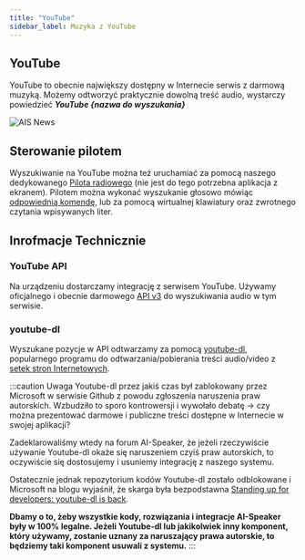 ```yaml
---
title: "YouTube"
sidebar_label: Muzyka z YouTube
---
```


## YouTube

YouTube to obecnie największy dostępny w Internecie serwis z darmową muzyką. Możemy odtworzyć praktycznie dowolną treść audio, wystarczy powiedzieć ***YouTube {nazwa do wyszukania}***

![AIS News](/img/en/frontend/ais_integration_yt.png)


## Sterowanie pilotem

Wyszukiwanie na YouTube można też uruchamiać za pomocą naszego dedykowanego [Pilota radiowego](/docs/ais_remote_index) (nie jest do tego potrzebna aplikacja z ekranem). Pilotem można wykonać wyszukanie głosowo mówiąc [odpowiednią komendę](/docs/ais_app_assistent_commands), lub za pomocą wirtualnej klawiatury oraz zwrotnego czytania wpisywanych liter.


## Inrofmacje Technicznie

### YouTube API

Na urządzeniu dostarczamy integrację z serwisem YouTube. Używamy oficjalnego i obecnie darmowego [API v3](https://developers.google.com/youtube/v3/getting-started) do wyszukiwania audio w tym serwisie.

### youtube-dl

Wyszukane pozycje w API odtwarzamy za pomocą [youtube-dl](https://github.com/ytdl-org/youtube-dl/), popularnego programu do odtwarzania/pobierania treści audio/video z [setek stron Internetowych](http://ytdl-org.github.io/youtube-dl/supportedsites.html).

:::caution Uwaga
Youtube-dl przez jakiś czas był zablokowany przez Microsoft w serwisie Github z powodu zgłoszenia naruszenia praw autorskich.
Wzbudziło to sporo kontrowersji i wywołało debatę -> czy można prezentować darmowe i publiczne treści dostępne w Internecie w swojej aplikacji?

Zadeklarowaliśmy wtedy na forum AI-Speaker, że jeżeli rzeczywiście używanie Youtube-dl okaże się naruszeniem czyiś praw autorskich, to oczywiście się dostosujemy i usuniemy integrację z naszego systemu.

Ostatecznie jednak repozytorium kodów Youtube-dl zostało odblokowane i Microsoft na blogu wyjaśnił, że skarga była bezpodstawna [Standing up for developers: youtube-dl is back](https://github.blog/2020-11-16-standing-up-for-developers-youtube-dl-is-back/).

**Dbamy o to, żeby wszystkie kody, rozwiązania i integracje AI-Speaker były w 100% legalne. Jeżeli Youtube-dl lub jakikolwiek inny komponent, który używamy, zostanie uznany za naruszający prawa autorskie, to będziemy taki komponent usuwali z systemu.**
:::
